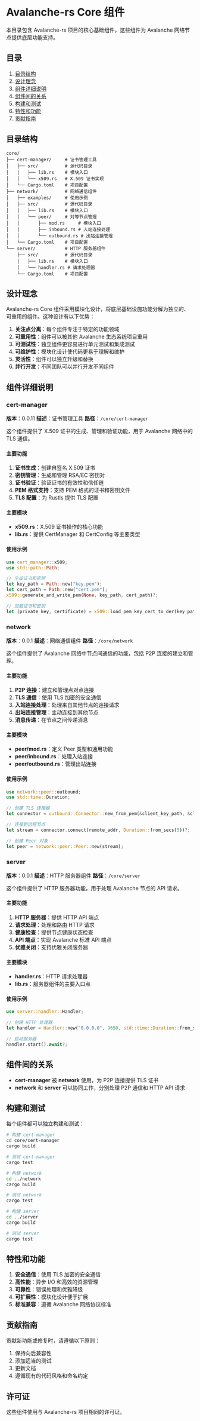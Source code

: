 # Avalanche-rs Core 组件

本目录包含 Avalanche-rs 项目的核心基础组件，这些组件为 Avalanche 网络节点提供底层功能支持。

## 目录

1. [目录结构](#目录结构)
2. [设计理念](#设计理念)
3. [组件详细说明](#组件详细说明)
4. [组件间的关系](#组件间的关系)
5. [构建和测试](#构建和测试)
6. [特性和功能](#特性和功能)
7. [贡献指南](#贡献指南)

## 目录结构

```
core/
├── cert-manager/     # 证书管理工具
│   ├── src/          # 源代码目录
│   │   ├── lib.rs    # 模块入口
│   │   └── x509.rs   # X.509 证书实现
│   └── Cargo.toml    # 项目配置
├── network/          # 网络通信组件
│   ├── examples/     # 使用示例
│   ├── src/          # 源代码目录
│   │   ├── lib.rs    # 模块入口
│   │   └── peer/     # 对等节点管理
│   │       ├── mod.rs     # 模块入口
│   │       ├── inbound.rs # 入站连接处理
│   │       └── outbound.rs # 出站连接管理
│   └── Cargo.toml    # 项目配置
└── server/           # HTTP 服务器组件
    ├── src/          # 源代码目录
    │   ├── lib.rs    # 模块入口
    │   └── handler.rs # 请求处理器
    └── Cargo.toml    # 项目配置
```

## 设计理念

Avalanche-rs Core 组件采用模块化设计，将底层基础设施功能分解为独立的、可重用的组件。这种设计有以下优势：

1. **关注点分离**：每个组件专注于特定的功能领域
2. **可重用性**：组件可以被其他 Avalanche 生态系统项目重用
3. **可测试性**：独立组件更容易进行单元测试和集成测试
4. **可维护性**：模块化设计使代码更易于理解和维护
5. **灵活性**：组件可以独立升级和替换
6. **并行开发**：不同团队可以并行开发不同组件

## 组件详细说明

### cert-manager

**版本**：0.0.11
**描述**：证书管理工具
**路径**：`/core/cert-manager`

这个组件提供了 X.509 证书的生成、管理和验证功能，用于 Avalanche 网络中的 TLS 通信。

#### 主要功能

1. **证书生成**：创建自签名 X.509 证书
2. **密钥管理**：生成和管理 RSA/EC 密钥对
3. **证书验证**：验证证书的有效性和信任链
4. **PEM 格式支持**：支持 PEM 格式的证书和密钥文件
5. **TLS 配置**：为 Rustls 提供 TLS 配置

#### 主要模块

- **x509.rs**：X.509 证书操作的核心功能
- **lib.rs**：提供 CertManager 和 CertConfig 等主要类型

#### 使用示例

```rust
use cert_manager::x509;
use std::path::Path;

// 生成证书和密钥
let key_path = Path::new("key.pem");
let cert_path = Path::new("cert.pem");
x509::generate_and_write_pem(None, key_path, cert_path)?;

// 加载证书和密钥
let (private_key, certificate) = x509::load_pem_key_cert_to_der(key_path, cert_path)?;
```

### network

**版本**：0.0.1
**描述**：网络通信组件
**路径**：`/core/network`

这个组件提供了 Avalanche 网络中节点间通信的功能，包括 P2P 连接的建立和管理。

#### 主要功能

1. **P2P 连接**：建立和管理点对点连接
2. **TLS 通信**：使用 TLS 加密的安全通信
3. **入站连接处理**：处理来自其他节点的连接请求
4. **出站连接管理**：主动连接到其他节点
5. **消息传递**：在节点之间传递消息

#### 主要模块

- **peer/mod.rs**：定义 Peer 类型和通用功能
- **peer/inbound.rs**：处理入站连接
- **peer/outbound.rs**：管理出站连接

#### 使用示例

```rust
use network::peer::outbound;
use std::time::Duration;

// 创建 TLS 连接器
let connector = outbound::Connector::new_from_pem(&client_key_path, &client_cert_path)?;

// 连接到远程节点
let stream = connector.connect(remote_addr, Duration::from_secs(5))?;

// 创建 Peer 对象
let peer = network::peer::Peer::new(stream);
```

### server

**版本**：0.0.1
**描述**：HTTP 服务器组件
**路径**：`/core/server`

这个组件提供了 HTTP 服务器功能，用于处理 Avalanche 节点的 API 请求。

#### 主要功能

1. **HTTP 服务器**：提供 HTTP API 端点
2. **请求处理**：处理和路由 HTTP 请求
3. **健康检查**：提供节点健康状态检查
4. **API 端点**：实现 Avalanche 标准 API 端点
5. **优雅关闭**：支持优雅关闭服务器

#### 主要模块

- **handler.rs**：HTTP 请求处理器
- **lib.rs**：服务器组件的主要入口点

#### 使用示例

```rust
use server::handler::Handler;

// 创建 HTTP 处理器
let handler = Handler::new("0.0.0.0", 9650, std::time::Duration::from_secs(10));

// 启动服务器
handler.start().await?;
```

## 组件间的关系

- **cert-manager** 被 **network** 使用，为 P2P 连接提供 TLS 证书
- **network** 和 **server** 可以协同工作，分别处理 P2P 通信和 HTTP API 请求

## 构建和测试

每个组件都可以独立构建和测试：

```bash
# 构建 cert-manager
cd core/cert-manager
cargo build

# 测试 cert-manager
cargo test

# 构建 network
cd ../network
cargo build

# 测试 network
cargo test

# 构建 server
cd ../server
cargo build

# 测试 server
cargo test
```

## 特性和功能

1. **安全通信**：使用 TLS 加密的安全通信
2. **高性能**：异步 I/O 和高效的资源管理
3. **可靠性**：错误处理和优雅降级
4. **可扩展性**：模块化设计便于扩展
5. **标准兼容**：遵循 Avalanche 网络协议标准

## 贡献指南

贡献新功能或修复时，请遵循以下原则：

1. 保持向后兼容性
2. 添加适当的测试
3. 更新文档
4. 遵循现有的代码风格和命名约定

## 许可证

这些组件使用与 Avalanche-rs 项目相同的许可证。
